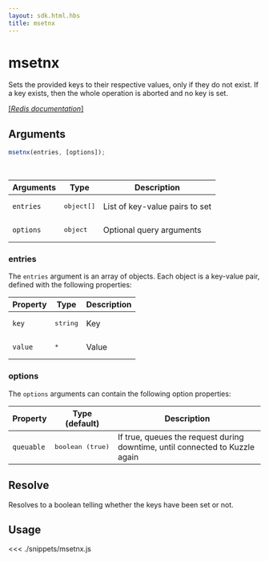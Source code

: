 ```yaml
---
layout: sdk.html.hbs
title: msetnx
---
```


# msetnx

Sets the provided keys to their respective values, only if they do not exist. If a key exists, then the whole operation is aborted and no key is set.

[[_Redis documentation_]](https://redis.io/commands/msetnx)

## Arguments

```js
msetnx(entries, [options]);
```

<br/>

| Arguments | Type                | Description                    |
| --------- | ------------------- | ------------------------------ |
| `entries` | <pre>object[]</pre> | List of key-value pairs to set |
| `options` | <pre>object</pre>   | Optional query arguments       |

### entries

The `entries` argument is an array of objects. Each object is a key-value pair, defined with the following properties:

| Property | Type              | Description |
| -------- | ----------------- | ----------- |
| `key`    | <pre>string</pre> | Key         |
| `value`  | <pre>\*</pre>     | Value       |

### options

The `options` arguments can contain the following option properties:

| Property   | Type (default)            | Description                                                                  |
| ---------- | ------------------------- | ---------------------------------------------------------------------------- |
| `queuable` | <pre>boolean (true)</pre> | If true, queues the request during downtime, until connected to Kuzzle again |

## Resolve

Resolves to a boolean telling whether the keys have been set or not.

## Usage

<<< ./snippets/msetnx.js

